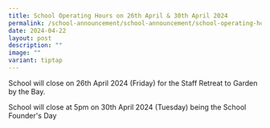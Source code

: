 ```yaml
---
title: School Operating Hours on 26th April & 30th April 2024
permalink: /school-announcement/school-announcement/school-operating-hours/
date: 2024-04-22
layout: post
description: ""
image: ""
variant: tiptap
---
```

<p>School will close on 26th April 2024 (Friday) for the Staff Retreat to
Garden by the Bay.</p>
<p></p>
<p>School will close at 5pm on 30th April 2024 (Tuesday) being the School
Founder's Day</p>
